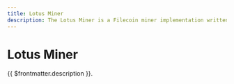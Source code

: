 ```yaml
---
title: Lotus Miner
description: The Lotus Miner is a Filecoin miner implementation written by Protocol Labs
---
```


# Lotus Miner

{{ $frontmatter.description }}.




